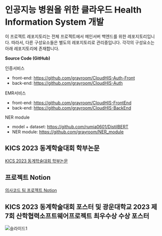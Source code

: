 # 인공지능 병원을 위한 클라우드 Health Information System 개발
이 프로젝트 레포지토리는 전체 프로젝트에서 메인서버 백엔드를 위한 레포지토리입니다. 따라서, 다른 구성요소들은 별도의 레포지토리로 관리중입니다. 각각의 구성요소는 아래 레포지토리에 존재합니다.

**Source Code (GitHub)**

인증서비스

- front-end: https://github.com/grayroom/CloudHIS-Auth-Front
- back-end: https://github.com/grayroom/CloudHIS-Auth

EMR서비스  

- front-end: https://github.com/grayroom/CloudHIS-FrontEnd
- back-end: https://github.com/grayroom/CloudHIS-BackEnd

NER module  

- model + dataset: https://github.com/rumia0601/DistilBERT
- NER module: https://github.com/grayroom/NER_module

## KICS 2023 동계학술대회 학부논문
[KICS 2023 동계학술대회 학부논문](https://github.com/grayroom/CloudHIS-BackEnd/files/11259084/CHIS.pdf)

## 프로젝트 Notion
[의사코드 팀 프로젝트 Notion](https://www.notion.so/grayroom/Team-Doctor-84dad952151c4049bcdc1d2a10ea7e4e?pvs=4)

## KICS 2023 동계학술대회 포스터 및 광운대학교 2023 제7회 산학협력소프트웨어프로젝트 최우수상 수상 포스터
![슬라이드1](https://user-images.githubusercontent.com/43588644/232702903-0b9d1d6e-1f29-45af-9f1f-1302d4deb913.png)
